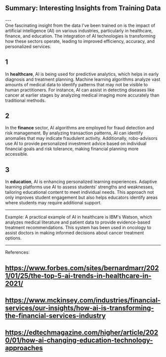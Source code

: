 ## Summary: Interesting Insights from Training Data <br>
---<br>
One fascinating insight from the data I've been trained on is the impact of artificial intelligence (AI) on various industries, particularly in healthcare, finance, and education. The integration of AI technologies is transforming how these sectors operate, leading to improved efficiency, accuracy, and personalized services.

1  
---  
In **healthcare**, AI is being used for predictive analytics, which helps in early diagnosis and treatment planning. Machine learning algorithms analyze vast amounts of medical data to identify patterns that may not be visible to human practitioners. For instance, AI can assist in detecting diseases like cancer at earlier stages by analyzing medical imaging more accurately than traditional methods.

2  
---  
In the **finance** sector, AI algorithms are employed for fraud detection and risk management. By analyzing transaction patterns, AI can identify anomalies that may indicate fraudulent activity. Additionally, robo-advisors use AI to provide personalized investment advice based on individual financial goals and risk tolerance, making financial planning more accessible.

3  
---  
In **education**, AI is enhancing personalized learning experiences. Adaptive learning platforms use AI to assess students' strengths and weaknesses, tailoring educational content to meet individual needs. This approach not only improves student engagement but also helps educators identify areas where students may require additional support.

---  
Example: A practical example of AI in healthcare is IBM's Watson, which analyzes medical literature and patient data to provide evidence-based treatment recommendations. This system has been used in oncology to assist doctors in making informed decisions about cancer treatment options.

---  
References:  
## https://www.forbes.com/sites/bernardmarr/2021/01/25/the-top-5-ai-trends-in-healthcare-in-2021/  
## https://www.mckinsey.com/industries/financial-services/our-insights/how-ai-is-transforming-the-financial-services-industry  
## https://edtechmagazine.com/higher/article/2020/01/how-ai-changing-education-technology-approaches